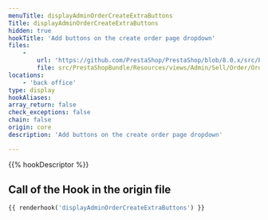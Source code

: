 ```yaml
---
menuTitle: displayAdminOrderCreateExtraButtons
Title: displayAdminOrderCreateExtraButtons
hidden: true
hookTitle: 'Add buttons on the create order page dropdown'
files:
    -
        url: 'https://github.com/PrestaShop/PrestaShop/blob/8.0.x/src/PrestaShopBundle/Resources/views/Admin/Sell/Order/Order/Blocks/Create/summary.html.twig'
        file: src/PrestaShopBundle/Resources/views/Admin/Sell/Order/Order/Blocks/Create/summary.html.twig
locations:
    - 'back office'
type: display
hookAliases: 
array_return: false
check_exceptions: false
chain: false
origin: core
description: 'Add buttons on the create order page dropdown'

---
```


{{% hookDescriptor %}}

## Call of the Hook in the origin file

```php
{{ renderhook('displayAdminOrderCreateExtraButtons') }}
```
